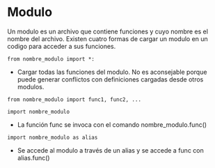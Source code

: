 # Modulo
Un modulo es un archivo que contiene funciones y cuyo nombre es el nombre del archivo.
Existen cuatro formas de cargar un modulo en un codigo para acceder a sus funciones.

`
from nombre_modulo import *:
`

* Cargar todas las funciones del modulo. No es aconsejable porque puede generar conflictos
con definiciones cargadas desde otros modulos.

`
from nombre_modulo import func1, func2, ...
`

`
import nombre_modulo
`
* La función func se invoca con el comando nombre_modulo.func()

`
import nombre_modulo as alias
`
* Se accede al modulo a través de un alias y se accede a func con alias.func()
